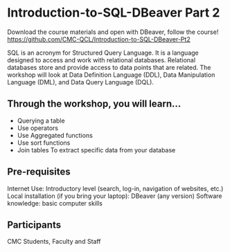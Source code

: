 # Introduction-to-SQL-DBeaver Part 2
Download the course materials and open with DBeaver, follow the course!
https://github.com/CMC-QCL/Introduction-to-SQL-DBeaver-Pt2

SQL is an acronym for Structured Query Language. It is a language designed to access and work with relational databases. Relational databases store and provide access to data points that are related. The workshop will look at Data Definition Language (DDL), Data Manipulation Language (DML), and Data Query Language (DQL).

 

## Through the workshop, you will learn…

- Querying a table
- Use operators
- Use Aggregated functions
- Use sort functions
- Join tables
To extract specific data from your database

## Pre-requisites
Internet Use: Introductory level (search, log-in, navigation of websites, etc.) Local installation (if you bring your laptop): DBeaver (any version) Software knowledge: basic computer skills

## Participants
CMC Students, Faculty and Staff
